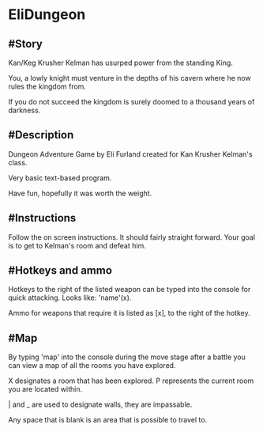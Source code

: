 EliDungeon
==========
#Story
----------
Kan/Keg Krusher Kelman has usurped power from the standing King. 

You, a lowly knight must venture in the depths of his cavern where he now rules the kingdom from.

If you do not succeed the kingdom is surely doomed to a thousand years of darkness.

#Description
----------
Dungeon Adventure Game by Eli Furland created for Kan Krusher Kelman's class.

Very basic text-based program.

Have fun, hopefully it was worth the weight.

#Instructions
----------
Follow the on screen instructions. It should fairly straight forward. Your goal is to get to Kelman's room and defeat him.

#Hotkeys and ammo
----------
Hotkeys to the right of the listed weapon can be typed into the console for quick attacking. Looks like: 'name'(x).

Ammo for weapons that require it is listed as [x], to the right of the hotkey.
  
#Map
----------
By typing 'map' into the console during the move stage after a battle you can view a map of all the rooms you have explored.

X designates a room that has been explored. P represents the current room you are located within.

| and _ are used to designate walls, they are impassable.

Any space that is blank is an area that is possible to travel to.

